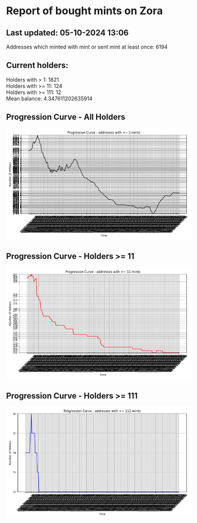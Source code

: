 # Report of bought mints on Zora
## Last updated: 05-10-2024 13:06
Addresses which minted with mint or sent mint at least once: 6194

## Current holders:
Holders with > 1: 1821  
Holders with >= 11: 124  
Holders with >= 111: 12  
Mean balance: 4.347611202635914  

## Progression Curve - All Holders
![addresses with >= 1 mint](progression_curve_all.png)
## Progression Curve - Holders >= 11
![addresses with >= 11 mints](progression_curve_gt_11.png)
## Progression Curve - Holders >= 111
![addresses with >= 111 mints](progression_curve_gt_111.png)
